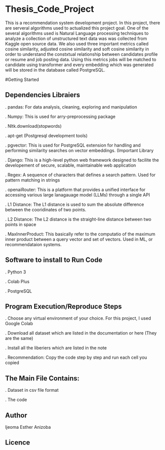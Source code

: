 # Thesis_Code_Project
This is a recommendation system development project. In this project, there are serveral algorithms used to actualized this project goal. One of the several algorithms used is Natural Language processing techniques to  analyze a collection of unstructured text data was was collected from Kaggle open source data. We also used three important metrics called cosine similarity, adjusted cosine similarity and soft cosine similarity in order to understand the constxtual relationship between candidates profile or resume and job posting data. Using this metrics jobs will be matched to candidate using transformer and every embedding which was generated will be stored in the database called PostgreSQL.

#Getting Started

## Dependencies Libraiers
. pandas: For data analysis, cleaning, exploring and manipulation

. Numpy: This is used for arry-preprocessing package

. Nltk.download(stopwords)

. apt-get (Postgresql development tools)

. pgvector: This is used for PostgreSQL extension for handling and performing similarity searches on vector embeddings. (Important Library

. Django: This is a high-level python web framework designed to facilite the developement of secure, scalable, maintainable web application

. Regex: A sequence of characters that defines a search pattern. Used for pattern matching in strings

. openaiRouter: This is a platform that provides a unified interface for accessing various large lanagauage model (LLMs) through a single API

. L1 Distance: The L1 distance is used to sum the absolute difference between the cooridinates of two points.

. L2 Distance:  The L2 distance is the straight-line distance between two points in space

. MaxInnerProduct: This basically refer to the computatio of the maximum inner product between a query vector and set of vectors. Used in ML, or recommendataion systems. 


## Software to install to Run Code
. Python 3

. Colab Plus

. PostgreSQL

## Program Execution/Reproduce Steps
. Choose any virtual environment of your choice. For this project, I used Google Colab

. Download all dataset which are listed in the documentation or here (They are the same)

. Install all the liberiers which are listed in the note

. Recommendation: Copy the code step by step and run each cell you copied

## The Main File Contains:
. Dataset in csv file format

. The code


## Author
Ijeoma Esther Anizoba

## Licence

